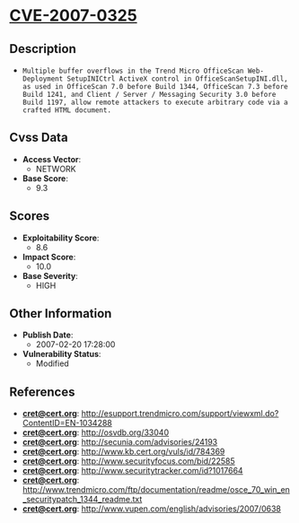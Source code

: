 
# [CVE-2007-0325](http://esupport.trendmicro.com/support/viewxml.do?ContentID=EN-1034288)

## Description

- `Multiple buffer overflows in the Trend Micro OfficeScan Web-Deployment SetupINICtrl ActiveX control in OfficeScanSetupINI.dll, as used in OfficeScan 7.0 before Build 1344, OfficeScan 7.3 before Build 1241, and Client / Server / Messaging Security 3.0 before Build 1197, allow remote attackers to execute arbitrary code via a crafted HTML document.`

## Cvss Data

- **Access Vector**:
  - NETWORK
- **Base Score**:
  - 9.3

## Scores

- **Exploitability Score**:
  - 8.6
- **Impact Score**:
  - 10.0
- **Base Severity**:
  - HIGH

## Other Information

- **Publish Date**:
  - 2007-02-20 17:28:00
- **Vulnerability Status**:
  - Modified

## References

- **cret@cert.org**: http://esupport.trendmicro.com/support/viewxml.do?ContentID=EN-1034288
- **cret@cert.org**: http://osvdb.org/33040
- **cret@cert.org**: http://secunia.com/advisories/24193
- **cret@cert.org**: http://www.kb.cert.org/vuls/id/784369
- **cret@cert.org**: http://www.securityfocus.com/bid/22585
- **cret@cert.org**: http://www.securitytracker.com/id?1017664
- **cret@cert.org**: http://www.trendmicro.com/ftp/documentation/readme/osce_70_win_en_securitypatch_1344_readme.txt
- **cret@cert.org**: http://www.vupen.com/english/advisories/2007/0638
